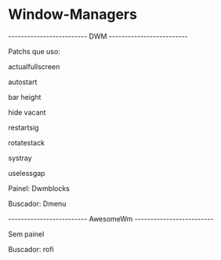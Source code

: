 # Window-Managers

------------------------- DWM -------------------------

Patchs que uso:

actualfullscreen

autostart

bar height

hide vacant

restartsig

rotatestack

systray

uselessgap


Painel: Dwmblocks

Buscador: Dmenu


------------------------- AwesomeWm -------------------------

Sem painel

Buscador: rofi



